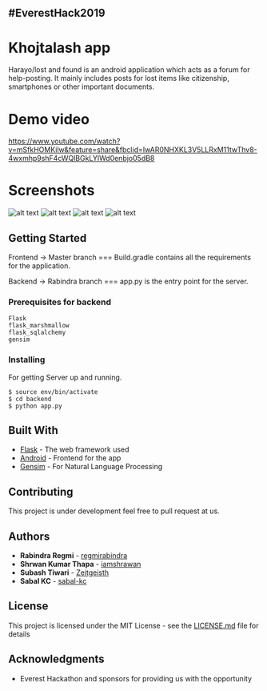 <h2> #EverestHack2019

# Khojtalash app

Harayo/lost and found is an android application which acts as a forum for help-posting. It mainly includes posts for lost items like citizenship,
smartphones or other important documents.

# Demo video

https://www.youtube.com/watch?v=mSfkHOMKilw&feature=share&fbclid=IwAR0NHXKL3V5LLRxM11twThv8-4wxmhp9shF4cWQlBGkLYlWd0enbjo05dB8

# Screenshots

![alt text](https://raw.githubusercontent.com/Zeitgeisth/Harayo/master/2.jpg)
![alt text](https://raw.githubusercontent.com/Zeitgeisth/Harayo/master/3.jpg)
![alt text](https://raw.githubusercontent.com/Zeitgeisth/Harayo/master/4.jpg)
![alt text](https://raw.githubusercontent.com/Zeitgeisth/Harayo/master/5.jpg)

## Getting Started

Frontend -> Master branch === Build.gradle contains all the requirements for the application.

Backend -> Rabindra branch === app.py is the entry point for the server.


### Prerequisites for backend


```
Flask
flask_marshmallow 
flask_sqlalchemy 
gensim

```

### Installing

For getting Server up and running.

```
$ source env/bin/activate
$ cd backend
$ python app.py
```


## Built With

* [Flask](https://www.fullstackpython.com/flask.html) - The web framework used
* [Android](https://www.android.com/) - Frontend for the app
* [Gensim](https://radimrehurek.com/gensim/) - For Natural Language Processing

## Contributing

This project is under development feel free to pull request at us.


## Authors

* **Rabindra Regmi** - [regmirabindra](https://github.com/regmirabindra)
* **Shrwan Kumar Thapa** - [iamshrawan](https://github.com/iamshrawan)
* **Subash Tiwari** - [Zeitgeisth](https://github.com/Zeitgeisth)
* **Sabal KC** - [sabal-kc](https://github.com/sabal-kc)






## License

This project is licensed under the MIT License - see the [LICENSE.md](LICENSE.md) file for details

## Acknowledgments

* Everest Hackathon and sponsors for providing us with the opportunity

